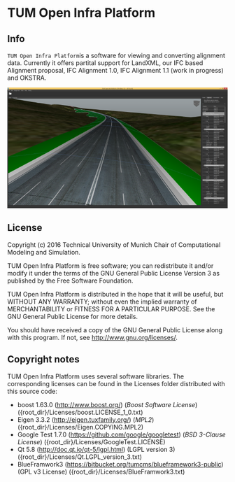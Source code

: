 # TUM Open Infra Platform

## Info

`TUM Open Infra Platform`is a software for viewing and converting alignment data. Currently it offers partital support for LandXML, our IFC based Alignment proposal, IFC Alignment 1.0, IFC Alignment 1.1 (work in progress) and OKSTRA.

![Beta1_5_Windows8_1.png](screenshots/Beta1_5_Windows8_1.png)

## License

Copyright (c) 2016 Technical University of Munich
Chair of Computational Modeling and Simulation.

TUM Open Infra Platform is free software; you can redistribute it and/or modify
it under the terms of the GNU General Public License Version 3
as published by the Free Software Foundation.

TUM Open Infra Platform is distributed in the hope that it will be useful,
but WITHOUT ANY WARRANTY; without even the implied warranty of
MERCHANTABILITY or FITNESS FOR A PARTICULAR PURPOSE. See the
GNU General Public License for more details.

You should have received a copy of the GNU General Public License
along with this program. If not, see <http://www.gnu.org/licenses/>.

## Copyright notes
TUM Open Infra Platform uses several software libraries. The corresponding licenses can be found in the Licenses folder distributed with this source code:

* boost 1.63.0 (http://www.boost.org/) (*Boost Software License*) ({root_dir}/Licenses/boost.LICENSE_1_0.txt)
* Eigen 3.3.2 (http://eigen.tuxfamily.org/) (*MPL2*) ({root_dir}/Licenses/Eigen.COPYING.MPL2)
* Google Test 1.7.0 (https://github.com/google/googletest) (*BSD 3-Clause License*) ({root_dir}/Licenses/GoogleTest.LICENSE)
* Qt 5.8 (http://doc.qt.io/qt-5/lgpl.html) (LGPL version 3) ({root_dir}/Licenses/Qt.LGPL_version_3.txt)
* BlueFramwork3 (https://bitbucket.org/tumcms/blueframework3-public) (GPL v3 License) ({root_dir}/Licenses/BlueFramwork3.txt)

